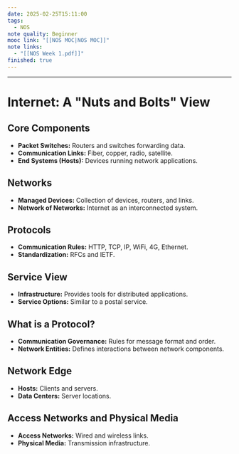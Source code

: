 ```yaml
---
date: 2025-02-25T15:11:00
tags:
  - NOS
note quality: Beginner
mooc link: "[[NOS MOC|NOS MOC]]"
note links:
  - "[[NOS Week 1.pdf]]"
finished: true
---
```

________________________
# Internet: A "Nuts and Bolts" View
## Core Components
* **Packet Switches:** Routers and switches forwarding data.
* **Communication Links:** Fiber, copper, radio, satellite.
* **End Systems (Hosts):** Devices running network applications.
## Networks
* **Managed Devices:** Collection of devices, routers, and links.
* **Network of Networks:** Internet as an interconnected system.
## Protocols
* **Communication Rules:** HTTP, TCP, IP, WiFi, 4G, Ethernet.
* **Standardization:** RFCs and IETF.
## Service View
* **Infrastructure:** Provides tools for distributed applications.
* **Service Options:** Similar to a postal service.
## What is a Protocol?
* **Communication Governance:** Rules for message format and order.
* **Network Entities:** Defines interactions between network components.
## Network Edge
* **Hosts:** Clients and servers.
* **Data Centers:** Server locations.
## Access Networks and Physical Media
* **Access Networks:** Wired and wireless links.
* **Physical Media:** Transmission infrastructure.